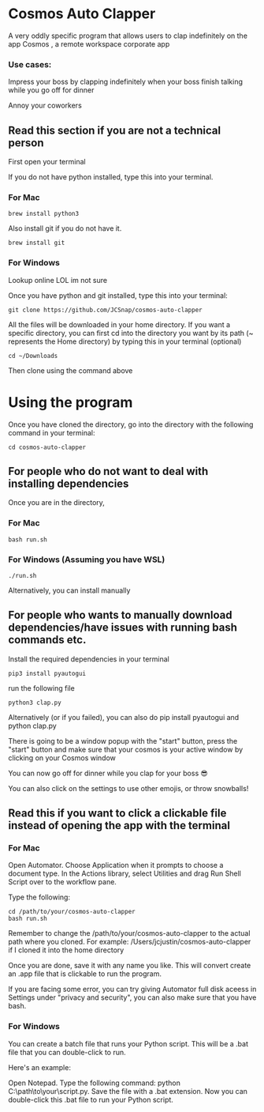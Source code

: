 # Cosmos Auto Clapper

A very oddly specific program that allows users to clap indefinitely on the app Cosmos , a remote workspace corporate app

### Use cases:

Impress your boss by clapping indefinitely when your boss finish talking while you go off for dinner

Annoy your coworkers

## Read this section if you are not a technical person

First open your terminal

If you do not have python installed, type this into your terminal.

### For Mac

```
brew install python3
```

Also install git if you do not have it.

```
brew install git
```

### For Windows

Lookup online LOL im not sure

Once you have python and git installed, type this into your terminal:

```
git clone https://github.com/JCSnap/cosmos-auto-clapper
```

All the files will be downloaded in your home directory. If you want a specific directory, you can first cd into the directory you want by its path (~ represents the Home directory) by typing this in your terminal (optional)

```
cd ~/Downloads
```

Then clone using the command above

# Using the program

Once you have cloned the directory, go into the directory with the following command in your terminal:

```
cd cosmos-auto-clapper
```

## For people who do not want to deal with installing dependencies

Once you are in the directory,

### For Mac

```
bash run.sh
```

### For Windows (Assuming you have WSL)

```
./run.sh
```

Alternatively, you can install manually

## For people who wants to manually download dependencies/have issues with running bash commands etc.

Install the required dependencies in your terminal

```
pip3 install pyautogui
```

run the following file

```
python3 clap.py
```

Alternatively (or if you failed), you can also do pip install pyautogui and python clap.py

There is going to be a window popup with the "start" button, press the "start" button and make sure that your cosmos is your active window by clicking on your Cosmos window

You can now go off for dinner while you clap for your boss 😎

You can also click on the settings to use other emojis, or throw snowballs!

## Read this if you want to click a clickable file instead of opening the app with the terminal

### For Mac

Open Automator.
Choose Application when it prompts to choose a document type.
In the Actions library, select Utilities and drag Run Shell Script over to the workflow pane.

Type the following:

```
cd /path/to/your/cosmos-auto-clapper
bash run.sh
```

Remember to change the /path/to/your/cosmos-auto-clapper to the actual path where you cloned. For example: /Users/jcjustin/cosmos-auto-clapper if I cloned it into the home directory

Once you are done, save it with any name you like. This will convert create an .app file that is clickable to run the program.

If you are facing some error, you can try giving Automator full disk aceess in Settings under "privacy and security", you can also make sure that you have bash.

### For Windows

You can create a batch file that runs your Python script. This will be a .bat file that you can double-click to run.

Here's an example:

Open Notepad.
Type the following command: python C:\path\to\your\script.py.
Save the file with a .bat extension.
Now you can double-click this .bat file to run your Python script.

